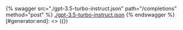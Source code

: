 [#generator:start]: <> ({ "template": "openapi" })
{% swagger src="./gpt-3.5-turbo-instruct.json" path="/completions" method="post" %}
[./gpt-3.5-turbo-instruct.json](./gpt-3.5-turbo-instruct.json)
{% endswagger %}
[#generator:end]: <> ({})